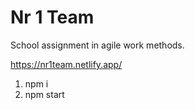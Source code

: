 # Nr 1 Team
School assignment in agile work methods.

https://nr1team.netlify.app/

1. npm i
2. npm start
